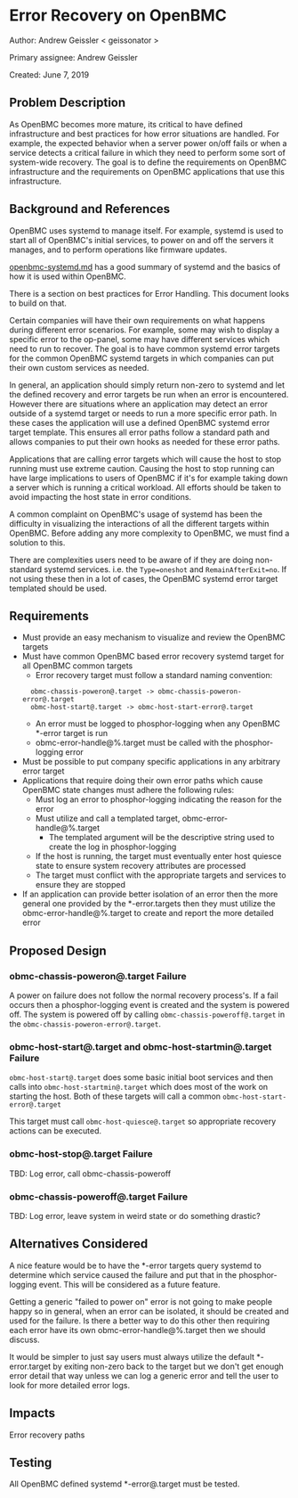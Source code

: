 # Error Recovery on OpenBMC

Author: Andrew Geissler
  < geissonator >

Primary assignee: Andrew Geissler

Created: June 7, 2019

## Problem Description

As OpenBMC becomes more mature, its critical to have defined infrastructure
and best practices for how error situations are handled. For example, the
expected behavior when a server power on/off fails or when a service detects
a critical failure in which they need to perform some sort of system-wide
recovery. The goal is to define the requirements on OpenBMC infrastructure
and the requirements on OpenBMC applications that use this infrastructure.


## Background and References

OpenBMC uses systemd to manage itself. For example, systemd is used to
start all of OpenBMC's initial services, to power on and off the servers it
manages, and to perform operations like firmware updates.

[openbmc-systemd.md][1] has a good summary of systemd and the basics of how
it is used within OpenBMC.

There is a section on best practices for Error Handling. This document looks
to build on that.

Certain companies will have their own requirements on what happens during
different error scenarios. For example, some may wish to display a specific
error to the op-panel, some may have different services which need to run to
recover. The goal is to have common systemd error targets for the common
OpenBMC systemd targets in which companies can put their own custom services
as needed.

In general, an application should simply return non-zero to systemd and let the
defined recovery and error targets be run when an error is encountered. However
there are situations where an application may detect an error outside of a
systemd target or needs to run a more specific error path. In these cases the
application will use a defined OpenBMC systemd error target template. This
ensures all error paths follow a standard path and allows companies to put
their own hooks as needed for these error paths.

Applications that are calling error targets which will cause the host to stop
running must use extreme caution. Causing the host to stop running can have
large implications to users of OpenBMC if it's for example taking down a server
which is running a critical workload. All efforts should be taken to avoid
impacting the host state in error conditions.

A common complaint on OpenBMC's usage of systemd has been the difficulty
in visualizing the interactions of all the different targets within OpenBMC.
Before adding any more complexity to OpenBMC, we must find a solution to this.

There are complexities users need to be aware of if they are doing non-standard
systemd services. i.e. the `Type=oneshot` and `RemainAfterExit=no`. If not
using these then in a lot of cases, the OpenBMC systemd error target templated
should be used.

## Requirements

- Must provide an easy mechanism to visualize and review the OpenBMC targets
- Must have common OpenBMC based error recovery systemd target for all OpenBMC
  common targets
    - Error recovery target must follow a standard naming convention:
    ```
      obmc-chassis-poweron@.target -> obmc-chassis-poweron-error@.target
      obmc-host-start@.target -> obmc-host-start-error@.target
    ```
    - An error must be logged to phosphor-logging when any OpenBMC \*-error
      target is run
    - obmc-error-handle@%.target must be called with the phosphor-logging error
- Must be possible to put company specific applications in any arbitrary error
  target
- Applications that require doing their own error paths which cause OpenBMC
  state changes must adhere the following rules:
    - Must log an error to phosphor-logging indicating the reason for the error
    - Must utilize and call a templated target, obmc-error-handle@%.target
       - The templated argument will be the descriptive string used to create
         the log in phosphor-logging
    - If the host is running, the target must eventually enter host quiesce
      state to ensure system recovery attributes are processed
    - The target must conflict with the appropriate targets and services to
      ensure they are stopped
- If an application can provide better isolation of an error then the more
  general one provided by the \*-error.targets then they must utilize the
  obmc-error-handle@%.target to create and report the more detailed error


## Proposed Design

### obmc-chassis-poweron@.target Failure

A power on failure does not follow the normal recovery process's. If a fail
occurs then a phosphor-logging event is created and the system is powered off.
The system is powered off by calling `obmc-chassis-poweroff@.target` in the
`obmc-chassis-poweron-error@.target`.


### obmc-host-start@.target and obmc-host-startmin@.target Failure

`obmc-host-start@.target` does some basic initial boot services and then calls
into `obmc-host-startmin@.target` which does most of the work on starting the
host. Both of these targets will call a common `obmc-host-start-error@.target`

This target must call `obmc-host-quiesce@.target` so appropriate recovery
actions can be executed.

### obmc-host-stop@.target Failure

TBD: Log error, call obmc-chassis-poweroff

### obmc-chassis-poweroff@.target Failure

TBD: Log error, leave system in weird state or do something drastic?


## Alternatives Considered

A nice feature would be to have the \*-error targets query systemd to determine
which service caused the failure and put that in the phosphor-logging event.
This will be considered as a future feature.

Getting a generic "failed to power on" error is not going to make people happy
so in general, when an error can be isolated, it should be created and used
for the failure. Is there a better way to do this other then requiring each
error have its own obmc-error-handle@%.target then we should discuss.

It would be simpler to just say users must always utilize the default
\*-error.target by exiting non-zero back to the target but we don't get
enough error detail that way unless we can log a generic error and tell
the user to look for more detailed error logs.

## Impacts

Error recovery paths

## Testing

All OpenBMC defined systemd \*-error@.target must be tested.

[1]: https://github.com/openbmc/docs/blob/master/openbmc-systemd.md
